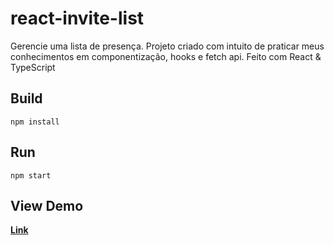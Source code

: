 # react-invite-list
<p>Gerencie uma lista de presença. Projeto criado com intuito de praticar meus conhecimentos em componentização, hooks e  fetch api. Feito com React & TypeScript</p>

## Build

```
npm install
```
## Run

```
npm start
```

## View Demo
<strong><a href="http://react-invite-list.vercel.app">Link</a></strong>
